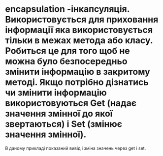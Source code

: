 # encapsulation -інкапсуляція. Використовується для приховання інформації яка використовується тільки в межах метода або класу. Робиться це для того щоб не можна було безпосередньо змінити інформацію в закритому методі. Якщо потрібно дізнатись чи змінити інформацію використовуються Get (надає значення змінної до якої звертаються) і Set (змінює значення змінної).

В даному прикладі показаний вивід і зміна значень через get і set.
